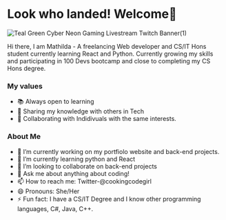 #  Look who landed! Welcome🔮
![Teal Green Cyber Neon Gaming Livestream Twitch Banner(1)](https://user-images.githubusercontent.com/61581315/179823280-1edacd49-40e6-47aa-bdc4-b93af9d70a79.png)

Hi there, I am Mathilda - A freelancing Web developer  and CS/IT Hons student currently learning React and Python. Currently growing my skills and participating in 100 Devs bootcamp and close to completing my CS Hons degree.



### My values
- 📚 Always open to learning
- 🔮 Sharing my knowledge with others in Tech
- 🙌 Collaborating with Indidivuals with the same interests.

### About Me

- 🔭 I’m currently working on my portfiolo website and back-end projects.
- 🌱 I’m currently learning python and React
- 👯 I’m looking to collaborate on back-end projects
- 💬 Ask me about anything about coding!
- 📫 How to reach me: Twitter-@cookingcodegirl 
- 😄 Pronouns: She/Her
- ⚡ Fun fact:  I have a CS/IT Degree and I know other programming languages, C#, Java, C++.


